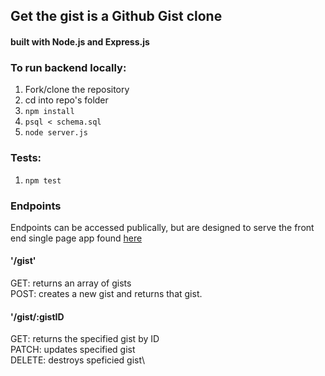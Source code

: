 ## Get the gist is a Github Gist clone

#### built with Node.js and Express.js

### To run backend locally:

1. Fork/clone the repository
2. cd into repo's folder
3. `npm install`
4. `psql < schema.sql`
5. `node server.js`

### Tests:

1. `npm test`

### Endpoints

Endpoints can be accessed publically, but are designed to serve the front end single page app found [here](https://github.com/KristenLingwood/GetTheGist_frontend)

#### '/gist'

GET: returns an array of gists\
POST: creates a new gist and returns that gist.

#### '/gist/:gistID

GET: returns the specified gist by ID\
PATCH: updates specified gist\
DELETE: destroys speficied gist\
